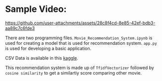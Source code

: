 
# Sample Video:


https://github.com/user-attachments/assets/28c8f4cd-8e85-42ef-bdb3-aa89c7c6fde3

There are two programming files. 
`Movie_Recommendation_System.ipynb` is used for creating a model that is used for recommendation system.
`app.py` is used for developing a basic application.

CSV Data is available in this [kaggle](https://www.kaggle.com/datasets/tmdb/tmdb-movie-metadata). 

This recommendation system is made up of `TfidfVectorizer` followed by `cosine similarity` to get a similartiy score comparing other movie. 
